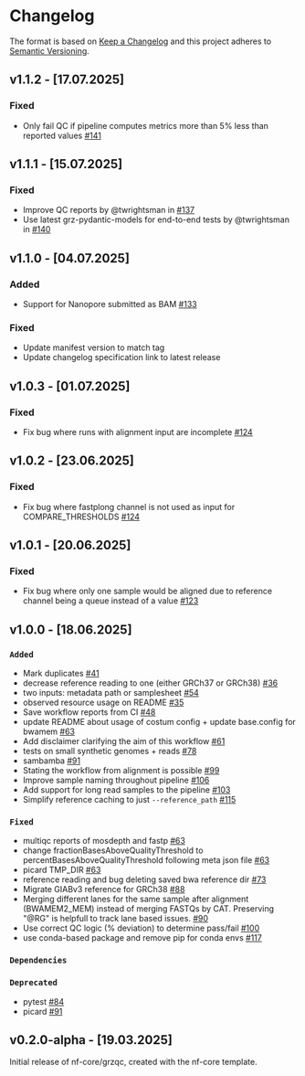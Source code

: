 # Changelog

The format is based on [Keep a Changelog](https://keepachangelog.com/en/1.1.0/)
and this project adheres to [Semantic Versioning](https://semver.org/spec/v2.0.0.html).

## v1.1.2 - [17.07.2025]

### Fixed

- Only fail QC if pipeline computes metrics more than 5% less than reported values [#141](https://github.com/BfArM-MVH/GRZ_QC_Workflow/pull/141)

## v1.1.1 - [15.07.2025]

### Fixed

- Improve QC reports by @twrightsman in [#137](https://github.com/BfArM-MVH/GRZ_QC_Workflow/pull/137)
- Use latest grz-pydantic-models for end-to-end tests by @twrightsman in [#140](https://github.com/BfArM-MVH/GRZ_QC_Workflow/pull/140)

## v1.1.0 - [04.07.2025]

### Added

- Support for Nanopore submitted as BAM [#133](https://github.com/BfArM-MVH/GRZ_QC_Workflow/pull/133)

### Fixed

- Update manifest version to match tag
- Update changelog specification link to latest release

## v1.0.3 - [01.07.2025]

### Fixed

- Fix bug where runs with alignment input are incomplete [#124](https://github.com/BfArM-MVH/GRZ_QC_Workflow/pull/130)

## v1.0.2 - [23.06.2025]

### Fixed

- Fix bug where fastplong channel is not used as input for COMPARE_THRESHOLDS [#124](https://github.com/BfArM-MVH/GRZ_QC_Workflow/pull/124)

## v1.0.1 - [20.06.2025]

### Fixed

- Fix bug where only one sample would be aligned due to reference channel being a queue instead of a value [#123](https://github.com/BfArM-MVH/GRZ_QC_Workflow/pull/123)

## v1.0.0 - [18.06.2025]

### `Added`

- Mark duplicates [#41](https://github.com/BfArM-MVH/GRZ_QC_Workflow/pull/41)
- decrease reference reading to one (either GRCh37 or GRCh38) [#36](https://github.com/BfArM-MVH/GRZ_QC_Workflow/pull/36)
- two inputs: metadata path or samplesheet [#54](https://github.com/BfArM-MVH/GRZ_QC_Workflow/pull/54)
- observed resource usage on README [#35](https://github.com/BfArM-MVH/GRZ_QC_Workflow/pull/35)
- Save workflow reports from CI [#48](https://github.com/BfArM-MVH/GRZ_QC_Workflow/pull/48)
- update README about usage of costum config + update base.config for bwamem [#63](https://github.com/BfArM-MVH/GRZ_QC_Workflow/pull/63)
- Add disclaimer clarifying the aim of this workflow [#61](https://github.com/BfArM-MVH/GRZ_QC_Workflow/pull/61)
- tests on small synthetic genomes + reads [#78](https://github.com/BfArM-MVH/GRZ_QC_Workflow/pull/78)
- sambamba [#91](https://github.com/BfArM-MVH/GRZ_QC_Workflow/pull/91)
- Stating the workflow from alignment is possible [#99](https://github.com/BfArM-MVH/GRZ_QC_Workflow/pull/99)
- Improve sample naming throughout pipeline [#106](https://github.com/BfArM-MVH/GRZ_QC_Workflow/pull/106)
- Add support for long read samples to the pipeline [#103](https://github.com/BfArM-MVH/GRZ_QC_Workflow/pull/103)
- Simplify reference caching to just `--reference_path` [#115](https://github.com/BfArM-MVH/GRZ_QC_Workflow/pull/115)

### `Fixed`

- multiqc reports of mosdepth and fastp [#63](https://github.com/BfArM-MVH/GRZ_QC_Workflow/pull/63)
- change fractionBasesAboveQualityThreshold to percentBasesAboveQualityThreshold following meta json file [#63](https://github.com/BfArM-MVH/GRZ_QC_Workflow/pull/63)
- picard TMP_DIR [#63](https://github.com/BfArM-MVH/GRZ_QC_Workflow/pull/63)
- reference reading and bug deleting saved bwa reference dir [#73](https://github.com/BfArM-MVH/GRZ_QC_Workflow/pull/73)
- Migrate GIABv3 reference for GRCh38 [#88](https://github.com/BfArM-MVH/GRZ_QC_Workflow/pull/88)
- Merging different lanes for the same sample after alignment (BWAMEM2_MEM) instead of merging FASTQs by CAT. Preserving "@RG" is helpfull to track lane based issues. [#90](https://github.com/BfArM-MVH/GRZ_QC_Workflow/pull/90)
- Use correct QC logic (% deviation) to determine pass/fail [#100](https://github.com/BfArM-MVH/GRZ_QC_Workflow/pull/100)
- use conda-based package and remove pip for conda envs [#117](https://github.com/BfArM-MVH/GRZ_QC_Workflow/pull/117)

### `Dependencies`

### `Deprecated`

- pytest [#84](https://github.com/BfArM-MVH/GRZ_QC_Workflow/pull/84)
- picard [#91](https://github.com/BfArM-MVH/GRZ_QC_Workflow/pull/91)

## v0.2.0-alpha - [19.03.2025]

Initial release of nf-core/grzqc, created with the nf-core template.
